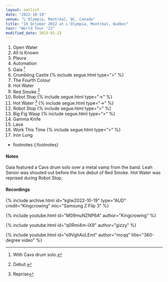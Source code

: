 ```yaml
---
layout: setlist
date: "2022-10-19"
venue: "L'Olympia, Montréal, QC, Canada"
title: "19 October 2022 at L'Olympia, Montréal, Québec"
tour: "World Tour '22"
modified_date: 2023-01-23
---
```


 1. Open Water
 2. All Is Known
 3. Pleura
 4. Automation
 5. Gaia
    [^1]
 6. Crumbling Castle
    {% include segue.html type=">" %}
 7. The Fourth Colour
 8. Hot Water
 9. Red Smoke
    [^2]
10. Robot Stop
    {% include segue.html type="->" %}
11. Hot Water
    [^3]
    {% include segue.html type="->" %}
12. Robot Stop
    {% include segue.html type=">" %}
11. Big Fig Wasp
    {% include segue.html type=">" %}
12. Gamma Knife
13. Lava
14. Work This Time
    {% include segue.html type=">" %}
15. Iron Lung

* footnotes
{:footnotes}
[^1]: With Cavs drum solo.
[^2]: Debut.
[^3]: Reprise

#### Notes

Gaia featured a Cavs drum solo over a metal vamp from the band. Leah Senior was shouted out before the live debut of Red Smoke. Hot Water was reprised during Robot Stop.


#### Recordings

{% include archive.html id="kglw2022-10-19" type="AUD" credit="Kingcrowing" mic="Samsung Z Flip 3" %}

{% include youtube.html id="M09muNZNP6A" author="Kingcrowing" %}

{% include youtube.html id="q0Rml4m-IX8" author="gizzy" %}

{% include youtube.html id="e9VghAoLEmI" author="mcqq" title="360-degree video" %}
